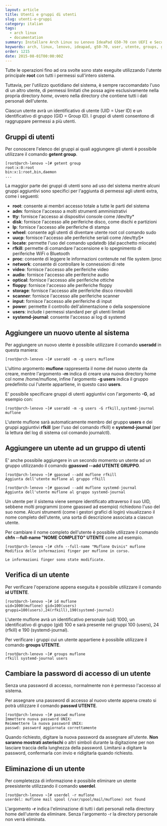 ```yaml
---
layout: article
title: Utenti e gruppi di utenti
slug: utenti-e-gruppi
category: italian
tags:
  - arch linux
  - documentation
summary: Installare Arch Linux su Lenovo IdeaPad G50-70 con UEFI e Secure Boot (parte 16 - Utenti e gruppi di utenti)
keywords: arch, linux, lenovo, ideapad, g50-70, user, utente, groups, gruppo, getent, limitato, root, permessi
order: 1215
date: 2015-08-01T00:00:00Z
---
```


Tutte le operazioni fino ad ora svolte sono state eseguite utilizzando l'utente
principale **root** con tutti i permessi sull'intero sistema.

Tuttavia, per l'utilizzo quotidiano del sistema, è sempre raccomandato l'uso di
un altro utente, di permessi limitati che possa agire esclusivamente nella
propria directory *home*, ovvero nella directory che contiene tutti i dati
personali dell'utente.

Ciascun utente avrà un identificativo di utente (UID = User ID) e un identificativo
di gruppo (GID = Group ID). I gruppi di utenti consentono di raggruppare permessi
a più utenti.

## Gruppi di utenti

Per conoscere l'elenco dei gruppi ai quali aggiungere gli utenti è possibile
utilizzare il comando **getent group**.

    [root@arch-lenovo ~]# getent group
    root:x:0:root
    bin:x:1:root,bin,daemon
    ...

La maggior parte dei gruppi di utenti sono ad uso del sistema mentre alcuni
gruppi aggiuntivi sono specifici per l'aggiunta di permessi agli utenti extra,
come i seguenti:

  * **root**: consente ai membri accesso totale a tutte le parti del sistema
  * **adm**: fornisce l'accesso a molti strumenti amministrativi
  * **tty**: fornisce l'accesso ai dispositivi console come /dev/tty*
  * **disk**: fornisce l'accesso alle periferiche disco, come dischi e partizioni
  * **lp**: fornisce l'accesso alle periferiche di stampa
  * **wheel**: consente agli utenti di diventare utente root col comando sudo
  * **uucp**: fornisce l'accesso alle periferiche seriali come /dev/ttyS*
  * **locate**: permette l'uso del comando updatedb (dal pacchetto mlocate)
  * **rfkill**: permette di comandare l'accensione e lo spegnimento di periferiche WiFi o Bluetooth
  * **proc**: consente di leggere le informazioni contenute nel file system /proc
  * **network**: consente di controllare le connessioni di rete
  * **video**: fornisce l'accesso alle periferiche video
  * **audio**: fornisce l'accesso alle periferiche audio
  * **optical**: fornisce l'accesso alle periferiche ottiche
  * **floppy**: fornisce l'accesso alle periferiche floppy
  * **storage**: fornisce l'accesso alle periferiche disco rimovibili
  * **scanner**: fornisce l'accesso alle periferiche scanner
  * **input**: fornisce l'accesso alle periferiche di input
  * **power**: permette il controllo dell'alimentazione o della sospensione
  * **users**: include i permessi standard per gli utenti limitati
  * **systemd-journal**: consente l'accesso ai log di systemd

## Aggiungere un nuovo utente al sistema

Per aggiungere un nuovo utente è possibile utilizzare il comando **useradd** in
questa maniera:

    [root@arch-lenovo ~]# useradd -m -g users muflone

L'ultimo argomento **muflone** rappresenta il nome del nuovo utente da creare,
mentre l'argomento **-m** indica di creare una nuova directory home col nome
/home/muflone, infine l'argomento **-g users** indica il gruppo predefinito cui
l'utente appartiene, in questo caso **users**.

E' possibile specificare gruppi di utenti aggiuntivi con l'argomento **-G**,
ad esempio con:

    [root@arch-lenovo ~]# useradd -m -g users -G rfkill,systemd-journal muflone

L'utente muflone sarà automaticamente membro del gruppo **users** e dei gruppi
aggiuntivi **rfkill** (per l'uso del comando rfkill) e **systemd-journal** (per
la lettura del log di sistema col comando journalctl).

## Aggiungere un utente ad un gruppo di utenti

E' anche possibile aggiungere in un secondo momento un utente ad un gruppo
utilizzando il comando **gpasswd \-\-add UTENTE GRUPPO**.

    [root@arch-lenovo ~]# gpasswd --add muflone rfkill
    Aggiunta dell'utente muflone al gruppo rfkill
    
    [root@arch-lenovo ~]# gpasswd --add muflone systemd-journal
    Aggiunta dell'utente muflone al gruppo systemd-journal

Un utente per il sistema viene sempre identificato attraverso il suo UID,
sebbene molti programmi (come gpasswd ad esempio) richiedono l'uso del suo nome.
Alcuni strumenti (come i gestori grafici di login) visualizzano il nome completo
dell'utente, una sorta di descrizione associata a ciascun utente.

Per cambiare il nome completo dell'utente è possibile utilizzare il comando
**chfn \-\-full-name "NOME COMPLETO" UTENTE** come ad esempio.

    [root@arch-lenovo ~]# chfn --full-name "Muflone Ovinis" muflone
    Modifica delle informazioni finger per muflone in corso.
    
    Le informazioni finger sono state modificate.

## Verifica di un utente

Per verificare l'operazione appena eseguita è possibile utilizzare il comando
**id UTENTE**.

    [root@arch-lenovo ~]# id muflone
    uid=1000(muflone) gid=100(users) gruppi=100(users),24(rfkill),190(systemd-journal)

L'utente muflone avrà un identificativo personale (uid) 1000, un identificativo
di gruppo (gid) 100 e sarà presente nei gruppi 100 (users), 24 (rfkill) e 190
(systemd-journal).

Per verificare i gruppi cui un utente appartiene è possibile utilizzare il
comando **groups UTENTE**.

    [root@arch-lenovo ~]# groups muflone
    rfkill systemd-journal users

## Cambiare la password di accesso di un utente

Senza una password di accesso, normalmente non è permesso l'accesso al sistema.

Per assegnare una password di accesso al nuovo utente appena creato si potrà
utilizzare il comando **passwd UTENTE**.

    [root@arch-lenovo ~]# passwd muflone
    Immettere nuova password UNIX: 
    Reimmettere la nuova password UNIX: 
    passwd: password aggiornata correttamente

Quando richiesto, digitare la nuova password da assegnare all'utente. **Non
saranno mostrati asterischi** o altri simboli durante la digitazione per non
lasciare traccia della lunghezza della password. Limitarsi a digitare la
password, confermarla con invio e ridigitarla quando richiesto.

## Eliminazione di un utente

Per completezza di informazione è possibile eliminare un utente preesistente
utilizzando il comando **userdel**.

    [root@arch-lenovo ~]# userdel -r muflone
    userdel: muflone mail spool (/var/spool/mail/muflone) not found

L'argomento **-r** indica l'eliminazione di tutti i dati personali nella
directory home dell'utente da eliminare. Senza l'argomento -r la directory
personale non verrà eliminata.
